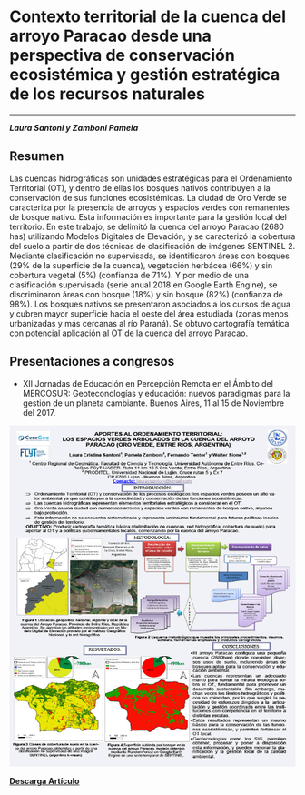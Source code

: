 # Contexto territorial de la cuenca del arroyo Paracao desde una perspectiva de conservación  ecosistémica y gestión estratégica de los recursos naturales
---

***Laura Santoni y Zamboni Pamela***

## **Resumen**

Las cuencas hidrográficas son unidades estratégicas para el Ordenamiento Territorial (OT), y dentro de ellas los bosques nativos contribuyen a la conservación de sus funciones ecosistémicas. La ciudad de Oro Verde se caracteriza por la presencia de arroyos y espacios verdes con remanentes de bosque nativo. Esta información es importante para la gestión local del territorio. En este trabajo, se delimitó la cuenca del arroyo Paracao (2680 has) utilizando Modelos Digitales de Elevación, y se caracterizó la cobertura del suelo a partir de dos técnicas de clasificación de imágenes SENTINEL 2. Mediante clasificación no supervisada, se identificaron áreas con bosques (29% de la superficie de la cuenca), vegetación herbácea (66%) y sin cobertura vegetal (5%) (confianza de 71%). Y por medio de una clasificación supervisada (serie anual 2018 en Google Earth Engine), se discriminaron áreas con bosque (18%) y sin bosque (82%) (confianza de 98%). Los bosques nativos se presentaron asociados a los cursos de agua y cubren mayor superficie hacia el oeste del área estudiada (zonas menos urbanizadas y más cercanas al río Paraná). Se obtuvo cartografía temática con potencial aplicación al OT de la cuenca del arroyo Paracao.

## Presentaciones a congresos

* XII Jornadas de Educación en Percepción Remota en el Ámbito del MERCOSUR: Geoteconologías y educación: nuevos paradigmas para la gestión de un planeta cambiante. Buenos Aires, 11 al 15 de Noviembre del 2017.

<img src="https://github.com/IDE-FCyT/IDE-FCyT/blob/main/images/poster_paracao.jpg?raw=true" width="700" height="600" />


<a href="https://drive.google.com/file/d/1uLjlWpnqLyuavL0-w7j1CcYb1sg4ik2f/view?usp=sharing" target="_blank" download="Informe">**Descarga Artículo**</a>